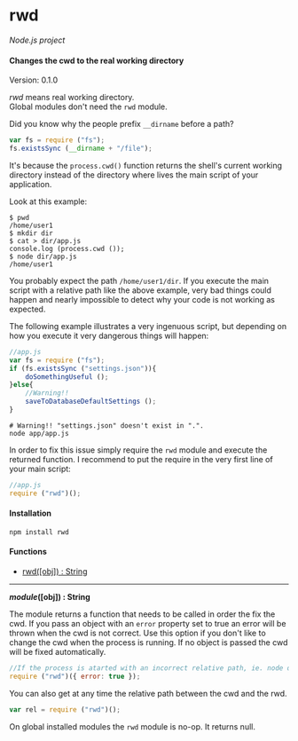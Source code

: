 rwd
===

_Node.js project_

#### Changes the cwd to the real working directory ####

Version: 0.1.0

_rwd_ means real working directory.  
Global modules don't need the `rwd` module.

Did you know why the people prefix `__dirname` before a path?

```javascript
var fs = require ("fs");
fs.existsSync (__dirname + "/file");
```

It's because the `process.cwd()` function returns the shell's current working directory instead of the directory where lives the main script of your application.

Look at this example:

```
$ pwd
/home/user1
$ mkdir dir
$ cat > dir/app.js
console.log (process.cwd ());
$ node dir/app.js
/home/user1
```

You probably expect the path `/home/user1/dir`. If you execute the main script with a relative path like the above example, very bad things could happen and nearly impossible to detect why your code is not working as expected.

The following example illustrates a very ingenuous script, but depending on how you execute it very dangerous things will happen:

```javascript
//app.js
var fs = require ("fs");
if (fs.existsSync ("settings.json")){
	doSomethingUseful ();
}else{
	//Warning!!
	saveToDatabaseDefaultSettings ();
}
```

```
# Warning!! "settings.json" doesn't exist in ".".
node app/app.js
```

In order to fix this issue simply require the `rwd` module and execute the returned function. I recommend to put the require in the very first line of your main script:

```javascript
//app.js
require ("rwd")();
```

#### Installation ####

```
npm install rwd
```

#### Functions ####

- [rwd([obj]) : String](#rwd)

---

<a name="rwd"></a>
___module_([obj]) : String__

The module returns a function that needs to be called in order the fix the cwd. If you pass an object with an `error` property set to true an error will be thrown when the cwd is not correct. Use this option if you don't like to change the cwd when the process is running. If no object is passed the cwd will be fixed automatically.

```javascript
//If the process is atarted with an incorrect relative path, ie. node dir/app.js it will throw an error
require ("rwd")({ error: true });
```

You can also get at any time the relative path between the cwd and the rwd.

```javascript
var rel = require ("rwd")();
```

On global installed modules the `rwd` module is no-op. It returns null.